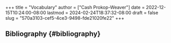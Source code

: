 +++
title = "Vocabulary"
author = ["Cash Prokop-Weaver"]
date = 2022-12-15T10:24:00-08:00
lastmod = 2024-02-24T18:37:32-08:00
draft = false
slug = "570a3103-cef5-4ce3-9498-fde21020fe22"
+++

## Bibliography {#bibliography}

<style>.csl-entry{text-indent: -1.5em; margin-left: 1.5em;}</style><div class="csl-bib-body">
</div>
